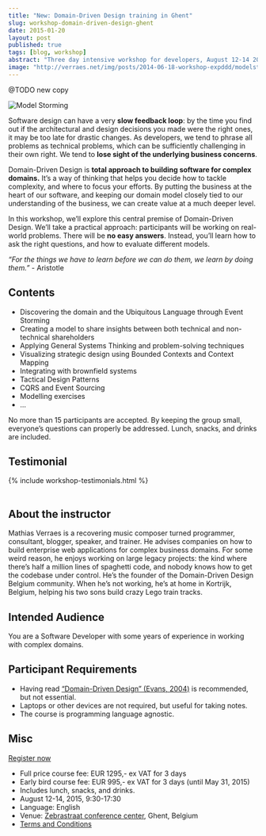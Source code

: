 ```yaml
---
title: "New: Domain-Driven Design training in Ghent"
slug: workshop-domain-driven-design-ghent
date: 2015-01-20
layout: post
published: true
tags: [blog, workshop]
abstract: "Three day intensive workshop for developers, August 12-14 2015, in the beautiful city of Ghent, Belgium."
image: "http://verraes.net/img/posts/2014-06-18-workshop-expddd/modelstorming.jpg"
---
```


@TODO new copy


<img src="/img/posts/2014-06-18-workshop-expddd/modelstorming.jpg" alt="Model Storming">

Software design can have a very **slow feedback loop**: by the time you find out if the architectural and design decisions you made were the right ones, it may be too late for drastic changes. As developers, we tend to phrase all problems as technical problems, which can be sufficiently challenging in their own right. We tend to **lose sight of the underlying business concerns**.

Domain-Driven Design is **total approach to building software for complex domains.** It’s a way of thinking that helps you decide how to tackle complexity, and where to focus your efforts. By putting the business at the heart of our software, and keeping our domain model closely tied to our understanding of the business, we can create value at a much deeper level.

In this workshop, we’ll explore this central premise of Domain-Driven Design. We’ll take a practical approach: participants will be working on real-world problems. There will be **no easy answers**. Instead, you’ll learn how to ask the right questions, and how to evaluate different models.

*“For the things we have to learn before we can do them, we learn by doing them.”* - Aristotle



## Contents

- Discovering the domain and the Ubiquitous Language through Event Storming
- Creating a model to share insights between both technical and non-technical shareholders
- Applying General Systems Thinking and problem-solving techniques
- Visualizing strategic design using Bounded Contexts and Context Mapping
- Integrating with brownfield systems
- Tactical Design Patterns
- CQRS and Event Sourcing
- Modelling exercises
- ...

No more than 15 participants are accepted. By keeping the group small, everyone’s questions can properly be addressed. Lunch, snacks, and drinks are included.

## Testimonial

{% include workshop-testimonials.html %}<br/><br/>


## About the instructor

Mathias Verraes is a recovering music composer turned programmer, consultant, blogger, speaker, and trainer. He advises companies on how to build enterprise web applications for complex business domains. For some weird reason, he enjoys working on large legacy projects: the kind where there’s half a million lines of spaghetti code, and nobody knows how to get the codebase under control. He’s the founder of the Domain-Driven Design Belgium community. When he’s not working, he’s at home in Kortrijk, Belgium, helping his two sons build crazy Lego train tracks.

## Intended Audience

You are a Software Developer with some years of experience in working with complex domains.

## Participant Requirements

- Having read [“Domain-Driven Design” (Evans, 2004)](http://www.amazon.com/gp/product/B00794TAUG/ref=as_li_tl?ie=UTF8&camp=1789&creative=390957&creativeASIN=B00794TAUG&linkCode=as2&tag=verraesnet-20&linkId=WRSOTVWFOQGBX2BT) is recommended, but not essential.
- Laptops or other devices are not required, but useful for taking notes.
- The course is programming language agnostic.

## Misc

<a href="http://goo.gl/forms/5jKGAKd78U" role="button" class="btn btn-success btn-lg "> Register now <i class="fa fa-arrow-circle-right"></i> </a>

- Full price course fee: EUR 1295,- ex VAT for 3 days
- Early bird course fee: EUR 995,- ex VAT for 3 days (until May 31, 2015)
- Includes lunch, snacks, and drinks.
- August 12-14, 2015, 9:30-17:30
- Language: English
- Venue: [Zebrastraat conference center](http://www.zebrastraat.be/), Ghent, Belgium
- <a href="/workshops/terms-and-conditions/">Terms and Conditions</a>


